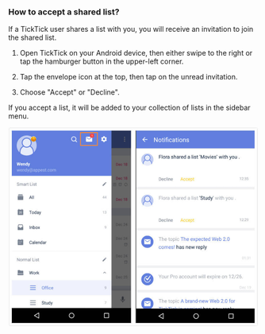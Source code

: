 ### How to accept a shared list?

If a TickTick user shares a list with you, you will receive an invitation to join the shared list.

1. Open TickTick on your Android device, then either swipe to the right or tap the hamburger button in the upper-left corner.

2. Tap the envelope icon at the top, then tap on the unread invitation.

3. Choose "Accept" or "Decline".

If you accept a list, it will be added to your collection of lists in the sidebar menu.

![](c.acceptshare12.jpg)

